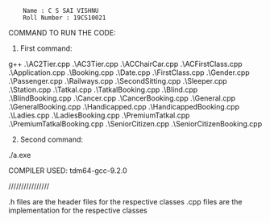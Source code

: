 		Name : C S SAI VISHNU
		Roll Number : 19CS10021

COMMAND TO RUN THE CODE:


1) First command:

g++ .\AC2Tier.cpp .\AC3Tier.cpp .\ACChairCar.cpp .\ACFirstClass.cpp .\Application.cpp .\Booking.cpp  .\Date.cpp .\FirstClass.cpp .\Gender.cpp .\Passenger.cpp .\Railways.cpp .\SecondSitting.cpp .\Sleeper.cpp .\Station.cpp .\Tatkal.cpp .\TatkalBooking.cpp .\Blind.cpp .\BlindBooking.cpp .\Cancer.cpp .\CancerBooking.cpp .\General.cpp .\GeneralBooking.cpp .\Handicapped.cpp .\HandicappedBooking.cpp .\Ladies.cpp .\LadiesBooking.cpp .\PremiumTatkal.cpp .\PremiumTatkalBooking.cpp .\SeniorCitizen.cpp .\SeniorCitizenBooking.cpp

2) Second command:

./a.exe


COMPILER USED:	tdm64-gcc-9.2.0

////////////////

.h   files are the header files for the respective classes
.cpp files are the implementation for the respective classes